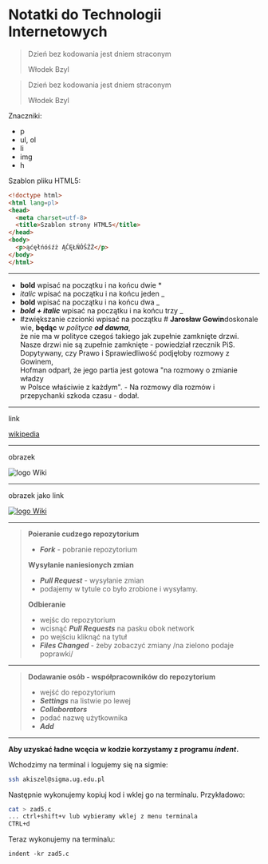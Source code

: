 # Notatki do Technologii Internetowych

<blockquote>
<p>Dzień bez kodowania jest dniem straconym<br>
<p>Włodek Bzyl
</blockquote>

> Dzień bez kodowania jest dniem straconym
>
> Włodek Bzyl

Znaczniki:

* p
* ul, ol
 * li
* img
* h

Szablon pliku HTML5:

```html
<!doctype html>
<html lang=pl>
<head>
  <meta charset=utf-8>
  <title>Szablon strony HTML5</title>
</head>
<body>
  <p>ąćęłńóśźż ĄĆĘŁŃÓŚŹŻ</p>
</body>
</html>
```
***

* **bold**      wpisać na początku i na końcu dwie * 
* _italic_        wpisać na początku i na końcu jeden _
* __bold__      wpisać na początku i na końcu dwa _
* ___bold + italic___    wpisać na początku i na końcu  trzy _
* #zwiększanie czcionki  <quote>wpisać na początku #</quote>
 **Jarosław Gowin**doskonale wie, __będąc__ w _polityce_ ___od dawna___, <br>że nie ma w polityce 
 czegoś takiego jak zupełnie zamknięte drzwi. <br>Nasze drzwi nie są zupełnie zamknięte - powiedział 
 rzecznik PiS. <br>Dopytywany, czy Prawo i Sprawiedliwość podjęłoby rozmowy z Gowinem, <br>Hofman odparł, 
 że jego partia jest gotowa "na rozmowy o zmianie władzy<br> w Polsce właściwie z każdym". - Na rozmowy 
 dla rozmów i przepychanki szkoda czasu - dodał.
 
 * * *
 
 link
 
 [wikipedia](http://www.wikipedia.org/)
 
 ***
 obrazek

![logo Wiki](http://upload.wikimedia.org/wikipedia/commons/6/63/Wikipedia-logo.png)

***
obrazek jako link

 [![logo Wiki](http://upload.wikimedia.org/wikipedia/commons/6/63/Wikipedia-logo.png)](http://www.wikipedia.org/)
***
> **Poieranie cudzego repozytorium**<br>
> * ___Fork___ - pobranie repozytorium <br>
> 
> **Wysyłanie naniesionych zmian**<br>
> * ___Pull Request___ - wysyłanie zmian<br>
> * podajemy w tytule co było zrobione i wysyłamy.<br>
> 
> **Odbieranie**
> * wejśc do repozytorium
> * wcisnąć ___Pull Requests___ na pasku obok network
> * po wejściu kliknąć na tytuł
> * ___Files Changed___ - żeby zobaczyć zmiany /na zielono podaje poprawki/

***
> **Dodawanie osób - współpracowników do repozytorium**
> * wejść do repozytorium
> * ___Settings___ na listwie po lewej
> * ___Collaborators___
> * podać nazwę użytkownika
> * ___Add___

***
**Aby uzyskać ładne wcęcia w kodzie korzystamy z programu *indent*.**

Wchodzimy na terminal i logujemy się na sigmie:

```sh
ssh akiszel@sigma.ug.edu.pl
```

Następnie wykonujemy kopiuj kod i wklej go na terminalu.
Przykładowo:

```sh
cat > zad5.c
... ctrl+shift+v lub wybieramy wklej z menu terminala
CTRL+d
```

Teraz wykonujemy na terminalu:

```
indent -kr zad5.c
``` 
